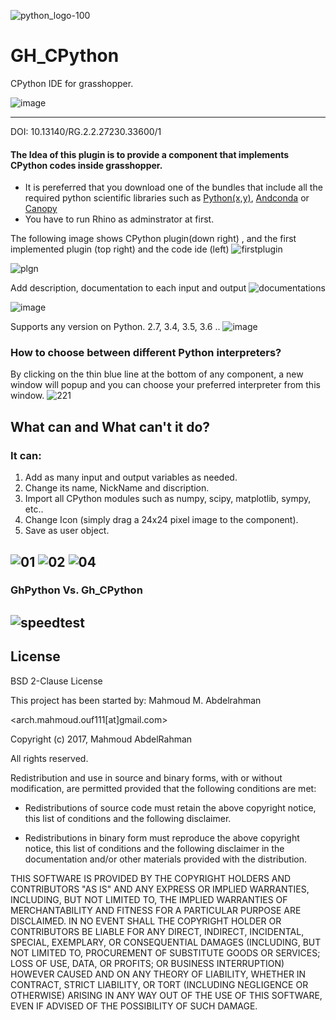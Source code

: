 ![python_logo-100](https://user-images.githubusercontent.com/6969514/28852793-2ad6ac70-772c-11e7-92d1-cd9087e3b661.png)
# GH_CPython
CPython IDE for grasshopper. 


![image](https://user-images.githubusercontent.com/6969514/29739952-a2c2a0fe-8a4b-11e7-8c0e-63b86e836e23.png)

-----------

DOI: 10.13140/RG.2.2.27230.33600/1

#### The Idea of this plugin is to provide a component that implements CPython codes inside grasshopper.
- It is pereferred that you download one of the bundles that include all the required python scientific libraries such as [Python(x,y)](https://python-xy.github.io/), [Andconda](https://www.continuum.io/downloads) or [Canopy](https://www.enthought.com/products/canopy/)
- You have to run Rhino as adminstrator at first. 

The following image shows CPython plugin(down right) , and the first implemented plugin (top right) and the code ide (left)
![firstplugin](https://user-images.githubusercontent.com/6969514/28816126-f27d5a8c-76a3-11e7-8dd0-3d368657b862.JPG)

![plgn](https://user-images.githubusercontent.com/6969514/28817868-cb7993a0-76a9-11e7-9e06-fc059594cbbc.png)

Add description, documentation to each input and output 
![documentations](https://user-images.githubusercontent.com/6969514/29185199-d42dca46-7e08-11e7-89be-1e78e05fe14d.jpg)

![image](https://user-images.githubusercontent.com/6969514/29340173-fee91a6a-821d-11e7-8cfe-3cd43c3c2310.png)

Supports any version on Python. 2.7, 3.4, 3.5, 3.6 ..
![image](https://user-images.githubusercontent.com/6969514/29262322-494ad3dc-80d4-11e7-895f-2b8110e892e0.png)
### How to choose between different Python interpreters? 
By clicking on the thin blue line at the bottom of any component, a new window will popup and you can choose your preferred interpreter from this window.
![221](https://user-images.githubusercontent.com/6969514/29310266-55758290-81ad-11e7-80cd-5b3dcde4d66a.jpg)
## What can and What can't it do?
### It can: 
1. Add as many input and output variables as needed. 
2. Change its name, NickName and discription.
3. Import all CPython modules such as numpy, scipy, matplotlib, sympy, etc..
4. Change Icon (simply drag a 24x24 pixel image to the component).
5. Save as user object. 

![01](https://user-images.githubusercontent.com/6969514/28823476-0cccdf92-76be-11e7-8001-7ed91f00f10e.JPG)
![02](https://user-images.githubusercontent.com/6969514/28823500-2ae2afc0-76be-11e7-80be-4a00164e721f.JPG)
![04](https://user-images.githubusercontent.com/6969514/28823504-349dce28-76be-11e7-810b-7ae71bf52cde.JPG)
-------------------
### GhPython Vs. Gh_CPython
![speedtest](https://user-images.githubusercontent.com/6969514/28900506-f88cb34c-77f1-11e7-825d-d34d3c4d14b9.JPG)
------------------
## License
BSD 2-Clause License

This project has been started by: Mahmoud M. Abdelrahman 

<arch.mahmoud.ouf111[at]gmail.com>

Copyright (c) 2017, Mahmoud AbdelRahman

All rights reserved.

Redistribution and use in source and binary forms, with or without
modification, are permitted provided that the following conditions are met:

* Redistributions of source code must retain the above copyright notice, this
  list of conditions and the following disclaimer.

* Redistributions in binary form must reproduce the above copyright notice,
  this list of conditions and the following disclaimer in the documentation
  and/or other materials provided with the distribution.

THIS SOFTWARE IS PROVIDED BY THE COPYRIGHT HOLDERS AND CONTRIBUTORS "AS IS"
AND ANY EXPRESS OR IMPLIED WARRANTIES, INCLUDING, BUT NOT LIMITED TO, THE
IMPLIED WARRANTIES OF MERCHANTABILITY AND FITNESS FOR A PARTICULAR PURPOSE ARE
DISCLAIMED. IN NO EVENT SHALL THE COPYRIGHT HOLDER OR CONTRIBUTORS BE LIABLE
FOR ANY DIRECT, INDIRECT, INCIDENTAL, SPECIAL, EXEMPLARY, OR CONSEQUENTIAL
DAMAGES (INCLUDING, BUT NOT LIMITED TO, PROCUREMENT OF SUBSTITUTE GOODS OR
SERVICES; LOSS OF USE, DATA, OR PROFITS; OR BUSINESS INTERRUPTION) HOWEVER
CAUSED AND ON ANY THEORY OF LIABILITY, WHETHER IN CONTRACT, STRICT LIABILITY,
OR TORT (INCLUDING NEGLIGENCE OR OTHERWISE) ARISING IN ANY WAY OUT OF THE USE
OF THIS SOFTWARE, EVEN IF ADVISED OF THE POSSIBILITY OF SUCH DAMAGE.
